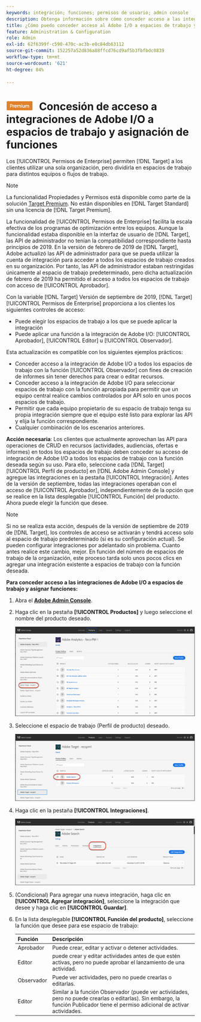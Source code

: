 ```yaml
---
keywords: integración; funciones; permisos de usuario; admin console
description: Obtenga información sobre cómo conceder acceso a las integraciones de Adobe I/O existentes a todos los espacios de trabajo con la función deseada en Adobe Target.
title: ¿Cómo puedo conceder acceso al Adobe I/O a espacios de trabajo y asignar funciones?
feature: Administration & Configuration
role: Admin
exl-id: 62f6399f-c590-470c-ac3b-e0c84db63112
source-git-commit: 152257a52d836a88ffcd76cd9af5b3fbfbdc0839
workflow-type: tm+mt
source-wordcount: '621'
ht-degree: 84%

---
```


# ![PREMIUM](/help/main/assets/premium.png) Concesión de acceso a integraciones de Adobe I/O a espacios de trabajo y asignación de funciones

Los [!UICONTROL Permisos de Enterprise] permiten [!DNL Target] a los clientes utilizar una sola organización, pero dividirla en espacios de trabajo para distintos equipos o flujos de trabajo.

>[!NOTE]
>
>La funcionalidad Propiedades y Permisos está disponible como parte de la solución [Target Premium](/help/main/c-intro/intro.md#premium). No están disponibles en [!DNL Target Standard] sin una licencia de [!DNL Target Premium].

La funcionalidad de [!UICONTROL Permisos de Enterprise] facilita la escala efectiva de los programas de optimización entre los equipos. Aunque la funcionalidad estaba disponible en la interfaz de usuario de [!DNL Target], las API de administrador no tenían la compatibilidad correspondiente hasta principios de 2019. En la versión de febrero de 2019 de [!DNL Target], Adobe actualizó las API de administrador para que se pueda utilizar la cuenta de integración para acceder a todos los espacios de trabajo creados en su organización. Por tanto, las API de administrador estaban restringidas únicamente al espacio de trabajo predeterminado, pero dicha actualización de febrero de 2019 ha permitido el acceso a todos los espacios de trabajo con acceso de [!UICONTROL Aprobador].

Con la variable [!DNL Target] Versión de septiembre de 2019, [!DNL Target] [!UICONTROL Permisos de Enterprise] proporciona a los clientes los siguientes controles de acceso:

* Puede elegir los espacios de trabajo a los que se puede aplicar la integración
* Puede aplicar una función a la integración de Adobe I/O: [!UICONTROL Aprobador], [!UICONTROL Editor] u [!UICONTROL Observador].

Esta actualización es compatible con los siguientes ejemplos prácticos:

* Conceder acceso a la integración de Adobe I/O a todos los espacios de trabajo con la función [!UICONTROL Observador] con fines de creación de informes sin tener derechos para crear o editar recursos.
* Conceder acceso a la integración de Adobe I/O para seleccionar espacios de trabajo con la función apropiada para permitir que un equipo central realice cambios controlados por API solo en unos pocos espacios de trabajo.
* Permitir que cada equipo propietario de su espacio de trabajo tenga su propia integración siempre que el equipo esté listo para explorar las API y elija la función correspondiente.
* Cualquier combinación de los escenarios anteriores.

**Acción necesaria**: Los clientes que actualmente aprovechan las API para operaciones de CRUD en recursos (actividades, audiencias, ofertas e informes) en todos los espacios de trabajo deben conceder su acceso de integración de Adobe I/O a todos los espacios de trabajo con la función deseada según su uso. Para ello, seleccione cada [!DNL Target] [!UICONTROL Perfil de producto] en [!DNL Adobe Admin Console] y agregue las integraciones en la pestaña [!UICONTROL Integración]. Antes de la versión de septiembre, todas las integraciones operaban con el acceso de [!UICONTROL Aprobador], independientemente de la opción que se realice en la lista desplegable [!UICONTROL Función] del producto. Ahora puede elegir la función que desee.

>[!NOTE]
>
>Si no se realiza esta acción, después de la versión de septiembre de 2019 de [!DNL Target], los controles de acceso se activarán y tendrá acceso solo al espacio de trabajo predeterminado (si es su configuración actual). Se pueden configurar integraciones por adelantado sin problema. Cuanto antes realice este cambio, mejor. En función del número de espacios de trabajo de la organización, este proceso tarda solo unos pocos clics en agregar una integración existente a espacios de trabajo con la función deseada.

**Para conceder acceso a las integraciones de Adobe I/O a espacios de trabajo y asignar funciones:**

1. Abra el **[Adobe Admin Console](https://adminconsole.adobe.com)**.

1. Haga clic en la pestaña **[!UICONTROL Productos]** y luego seleccione el nombre del producto deseado.

   ![Elija el producto en Adobe Admin Console](/help/main/administrating-target/c-user-management/property-channel/assets/io-choose-product.png)

1. Seleccione el espacio de trabajo (Perfil de producto) deseado.

   ![Seleccione el perfil de producto](/help/main/administrating-target/c-user-management/property-channel/assets/io-select-product-profile.png)

1. Haga clic en la pestaña **[!UICONTROL Integraciones]**.

   ![Pestaña Integraciones](/help/main/administrating-target/c-user-management/property-channel/assets/integrations-tab.png)

1. (Condicional) Para agregar una nueva integración, haga clic en **[!UICONTROL Agregar integración]**, seleccione la integración que desee y haga clic en **[!UICONTROL Guardar]**.

1. En la lista desplegable **[!UICONTROL Función del producto]**, seleccione la función que desee para ese espacio de trabajo:

   | Función | Descripción |
   |--- |--- |
   | Aprobador | Puede crear, editar y activar o detener actividades. |
   | Editor | puede crear y editar actividades antes de que estén activas, pero no puede aprobar el lanzamiento de una actividad. |
   | Observador | Puede ver actividades, pero no puede crearlas o editarlas. |
   | Editor | Similar a la función Observador (puede ver actividades, pero no puede crearlas o editarlas). Sin embargo, la función Publicador tiene el permiso adicional de activar actividades. |
